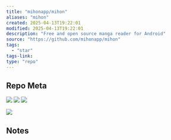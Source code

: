 ```yaml
---
title: "mihonapp/mihon"
aliases: "mihon"
created: 2025-04-13T19:22:01
modified: 2025-04-13T19:22:01
description: "Free and open source manga reader for Android"
source: "https://github.com/mihonapp/mihon"
tags:
  - "star"
tags-link:
type: "repo"
---
```

## Repo Meta

![](https://img.shields.io/github/stars/mihonapp/mihon?style=for-the-badge&label=stars) ![](https://img.shields.io/github/repo-size/mihonapp/mihon?style=for-the-badge&label=size) ![](https://img.shields.io/github/created-at/mihonapp/mihon?style=for-the-badge&label=since)

[![](https://github-readme-stats.vercel.app/api/pin/?username=mihonapp&repo=mihon&bg_color=00000000)](https://github.com/mihonapp/mihon)

## Notes

